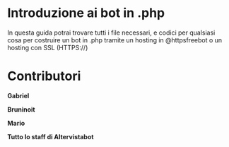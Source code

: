 # Introduzione ai bot in .php
In questa guida potrai trovare tutti i file necessari, e codici per qualsiasi cosa per costruire un bot in .php tramite un 
hosting in @httpsfreebot o un hosting con SSL (HTTPS://)

# Contributori
<b>Gabriel</b>

<b>Bruninoit</b>

<b>Mario</b>

<b>Tutto lo staff di Altervistabot</b>
